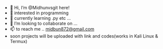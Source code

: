 - 👋 Hi, I’m @Midhunvsgit here!
- 👀 interested in programming
- 🌱 currently learning .py etc ...
- 💞️ I’m looking to collaborate on ...
- 📫  to reach me .. midbun872@gmail.com
- soon projects will be uploaded with link and 
 codes(works in Kali Linux & Termux) 

<!---
Midhunvsgit/Midhunvsgit is a ✨ special ✨ repository because its `README.md` (this file) appears on your GitHub profile.
You can click the Preview link to take a look at your changes.
--->
